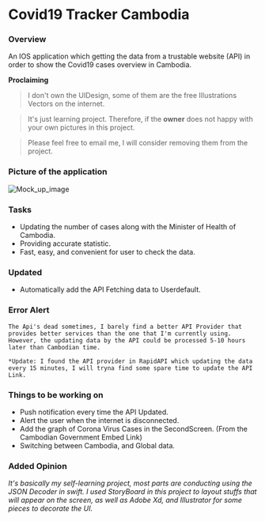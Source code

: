 # Covid19 Tracker Cambodia

### Overview 

An IOS application which getting the data from a trustable website (API) in order to show the Covid19 cases overview in Cambodia.

**Proclaiming**

> I don't own the UIDesign, some of them are the free Illustrations Vectors on the internet. 

> It's just learning project. Therefore, if the **owner** does not happy with your own pictures in this project. 

> Please feel free to email me, I will consider removing them from the project. 

### Picture of the application

![Mock_up_image](https://github.com/VatanaChhorn/Covid19-Tracker-Cambodia/blob/master/MockUP.jpg)

### Tasks 

- Updating the number of cases along with the Minister of Health of Cambodia. 
- Providing accurate statistic. 
- Fast, easy, and convenient for user to check the data. 

### Updated 

- Automatically add the API Fetching data to Userdefault. 

### Error Alert 

`The Api's dead sometimes, I barely find a better API Provider that provides better services than the one that I'm currently using. 
However, the updating data by the API could be processed 5-10 hours later than Cambodian time.`

`*Update: I found the API provider in RapidAPI which updating the data every 15 minutes, I will tryna find some spare time to update the API Link.` 

### Things to be working on 

- Push notification every time the API Updated. 
- Alert the user when the internet is disconnected. 
- Add the graph of Corona Virus Cases in the SecondScreen. (From the Cambodian Government Embed Link) 
- Switching between Cambodia, and Global data. 

### Added Opinion

*It's basically my self-learning project, most parts are conducting using the JSON Decoder in swift. I used StoryBoard in this project to layout stuffs that 
will appear on the screen, as well as Adobe Xd, and Illustrator for some pieces to decorate the UI.* 
